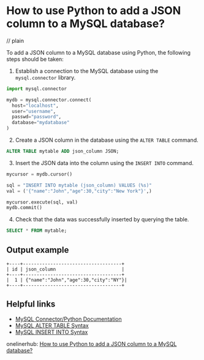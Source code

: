 # How to use Python to add a JSON column to a MySQL database?
// plain

To add a JSON column to a MySQL database using Python, the following steps should be taken:

1. Establish a connection to the MySQL database using the `mysql.connector` library.

```python
import mysql.connector

mydb = mysql.connector.connect(
  host="localhost",
  user="username",
  passwd="password",
  database="mydatabase"
)
```

2. Create a JSON column in the database using the `ALTER TABLE` command.

```sql
ALTER TABLE mytable ADD json_column JSON;
```

3. Insert the JSON data into the column using the `INSERT INTO` command.

```python
mycursor = mydb.cursor()

sql = "INSERT INTO mytable (json_column) VALUES (%s)"
val = ('{"name":"John","age":30,"city":"New York"}',)

mycursor.execute(sql, val)
mydb.commit()
```

4. Check that the data was successfully inserted by querying the table.

```sql
SELECT * FROM mytable;
```

## Output example

```
+----+------------------------------------+
| id | json_column                        |
+----+------------------------------------+
|  1 | {"name":"John","age":30,"city":"NY"}|
+----+------------------------------------+
```

## Helpful links
- [MySQL Connector/Python Documentation](https://dev.mysql.com/doc/connector-python/en/)
- [MySQL ALTER TABLE Syntax](https://dev.mysql.com/doc/refman/8.0/en/alter-table.html)
- [MySQL INSERT INTO Syntax](https://dev.mysql.com/doc/refman/8.0/en/insert.html)

onelinerhub: [How to use Python to add a JSON column to a MySQL database?](https://onelinerhub.com/python-mysql/how-to-use-python-to-add-a-json-column-to-a-mysql-database)